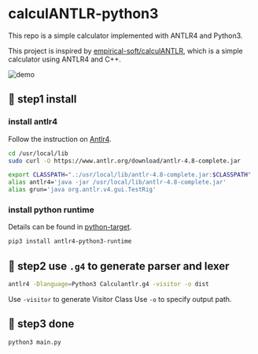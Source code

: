 # calculANTLR-python3

This repo is a  simple calculator implemented with ANTLR4 and Python3.

This project is inspired by [empirical-soft/calculANTLR](https://github.com/empirical-soft/calculANTLR), which is a simple calculator using ANTLR4 and C++.


![demo](./.github/demo.gif)

## 🚚 step1 install

### install antlr4

Follow the instruction on [Antlr4](https://www.antlr.org/). 

```bash
cd /usr/local/lib
sudo curl -O https://www.antlr.org/download/antlr-4.8-complete.jar

export CLASSPATH=".:/usr/local/lib/antlr-4.8-complete.jar:$CLASSPATH"
alias antlr4='java -jar /usr/local/lib/antlr-4.8-complete.jar'
alias grun='java org.antlr.v4.gui.TestRig'
```

### install python runtime

Details can be found in [python-target](https://github.com/antlr/antlr4/blob/master/doc/python-target.md).

```bash
pip3 install antlr4-python3-runtime
```

## 🧱 step2 use `.g4` to generate parser and lexer 

```bash
antlr4 -Dlanguage=Python3 Calculantlr.g4 -visitor -o dist 
```
Use `-visitor` to generate Visitor Class
Use `-o` to specify output path.

## 🎉 step3 done

```bash
python3 main.py
```

